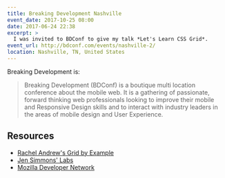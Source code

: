 ```yaml
---
title: Breaking Development Nashville
event_date: 2017-10-25 08:00
date: 2017-06-24 22:38
excerpt: >
  I was invited to BDConf to give my talk *Let's Learn CSS Grid*.
event_url: http://bdconf.com/events/nashville-2/
location: Nashville, TN, United States
---
```


Breaking Development is:

> Breaking Development (BDConf) is a boutique multi location conference about the mobile web. It is a gathering of passionate, forward thinking web professionals looking to improve their mobile and Responsive Design skills and to interact with industry leaders in the areas of mobile design and User Experience.

## Resources

- [Rachel Andrew's Grid by Example](http://gridbyexample.com/)
- [Jen Simmons' Labs](http://labs.jensimmons.com/)
- [Mozilla Developer Network](https://developer.mozilla.org/en-US/)
